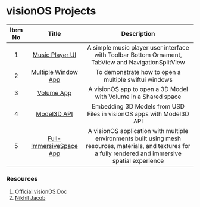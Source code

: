 # visionOS Projects

| Item No       | Title         |  Description |
|    :----:     |    :----:     |    :----:    |
| 1  | [Music Player UI](https://github.com/vinothvino42/MusicPlayerUI-VisionOS)  | A simple music player user interface with Toolbar Bottom Ornament, TabView and NavigationSplitView |
| 2  | [Multiple Window App](https://github.com/vinothvino42/MultipleWindowApp)  | To demonstrate how to open a multiple swiftui windows |
| 3  | [Volume App](https://github.com/vinothvino42/Volume-App)  | A visionOS app to open a 3D Model with Volume in a Shared space |
| 4  | [Model3D API](https://github.com/vinothvino42/Model3D-App)  | Embedding 3D Models from USD Files in visionOS apps with Model3D API |
| 5  | [Full-ImmersiveSpace App](https://github.com/vinothvino42/Full-ImmersiveSpace-App)  | A visionOS application with multiple environments built using mesh resources, materials, and textures for a fully rendered and immersive spatial experience |

### Resources
1. [Official visionOS Doc](https://developer.apple.com/documentation/visionOS)
2. [Nikhil Jacob](https://www.youtube.com/playlist?list=PLb0SG4T4tfPxyLqiAACwTe6xTfe_iklfA)